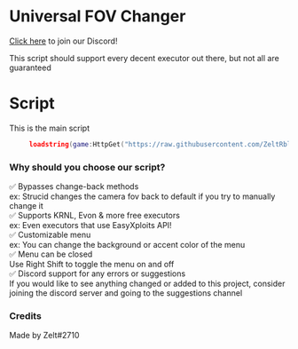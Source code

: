 # Universal FOV Changer

[Click here](https://discord.gg/7Q5sukafeX) to join our Discord!

This script should support every decent executor out there, but not all are guaranteed

# Script

This is the main script

```lua
     loadstring(game:HttpGet("https://raw.githubusercontent.com/ZeltRblx/Universal-FOV-Changer/main/script.lua"))()
```

### Why should you choose our script?

✅ Bypasses change-back methods <br />
     ex: Strucid changes the camera fov back to default if you try to manually change it <br />
✅ Supports KRNL, Evon & more free executors <br />
     ex: Even executors that use EasyXploits API! <br />
✅ Customizable menu <br />
     ex: You can change the background or accent color of the menu <br />
✅ Menu can be closed <br />
     Use Right Shift to toggle the menu on and off <br />
✅ Discord support for any errors or suggestions <br />
     If you would like to see anything changed or added to this project, consider joining the discord server and going to the suggestions channel <br />

### Credits

Made by Zelt#2710 <br />
